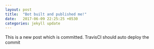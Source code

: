 ```yaml
---
layout: post
title:  "Bot built and published me!"
date:   2017-06-09 22:25:25 +0530
categories: jekyll update
---
```

This is a new post which is committed. TravisCI should auto deploy the commit 